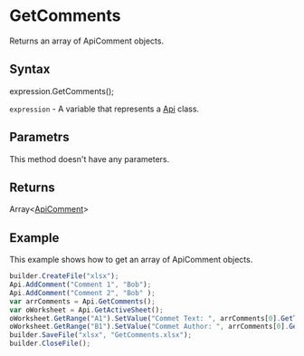 # GetComments

Returns an array of ApiComment objects.

## Syntax

expression.GetComments();

`expression` - A variable that represents a [Api](../Api.md) class.

## Parametrs

This method doesn't have any parameters.

## Returns

Array<[ApiComment](../../ApiComment/ApiComment.md)>

## Example

This example shows how to get an array of ApiComment objects.

```javascript
builder.CreateFile("xlsx");
Api.AddComment("Comment 1", "Bob");
Api.AddComment("Comment 2", "Bob" );
var arrComments = Api.GetComments();
var oWorksheet = Api.GetActiveSheet();
oWorksheet.GetRange("A1").SetValue("Commet Text: ", arrComments[0].GetText());
oWorksheet.GetRange("B1").SetValue("Commet Author: ", arrComments[0].GetAuthorName());
builder.SaveFile("xlsx", "GetComments.xlsx");
builder.CloseFile();
```